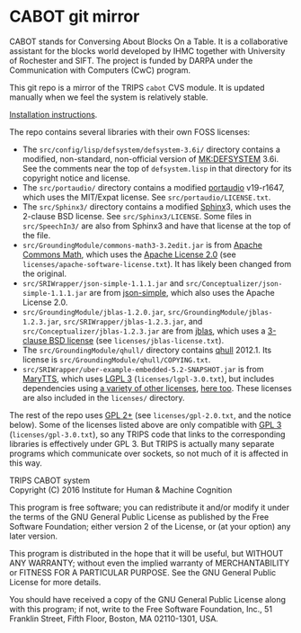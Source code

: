 # CABOT git mirror #

CABOT stands for Conversing About Blocks On a Table. It is a collaborative assistant for the blocks world developed by IHMC together with University of Rochester and SIFT. The project is funded by DARPA under the Communication with Computers (CwC) program.

This git repo is a mirror of the TRIPS `cabot` CVS module. It is updated manually when we feel the system is relatively stable.

[Installation instructions](http://trips.ihmc.us/trac/cabot/wiki/CABoTSystemInstallation).

The repo contains several libraries with their own FOSS licenses:

 * The `src/config/lisp/defsystem/defsystem-3.6i/` directory contains a modified, non-standard, non-official version of [MK:DEFSYSTEM](http://www.cliki.net/mk-defsystem) 3.6i. See the comments near the top of `defsystem.lisp` in that directory for its copyright notice and license.
 * The `src/portaudio/` directory contains a modified [portaudio](http://www.portaudio.com/) v19-r1647, which uses the MIT/Expat license. See `src/portaudio/LICENSE.txt`.
 * The `src/Sphinx3/` directory contains a modified [Sphinx](http://cmusphinx.sourceforge.net/)3, which uses the 2-clause BSD license. See `src/Sphinx3/LICENSE`. Some files in `src/SpeechIn3/` are also from Sphinx3 and have that license at the top of the file.
 * `src/GroundingModule/commons-math3-3.2edit.jar` is from [Apache Commons Math](https://commons.apache.org/proper/commons-math/), which uses the [Apache License 2.0](https://www.apache.org/licenses/LICENSE-2.0) (see `licenses/apache-software-license.txt`). It has likely been changed from the original.
 * `src/SRIWrapper/json-simple-1.1.1.jar` and `src/Conceptualizer/json-simple-1.1.1.jar` are from [json-simple](https://github.com/fangyidong/json-simple), which also uses the Apache License 2.0.
 * `src/GroundingModule/jblas-1.2.0.jar`, `src/GroundingModule/jblas-1.2.3.jar`, `src/SRIWrapper/jblas-1.2.3.jar`, and `src/Conceptualizer/jblas-1.2.3.jar` are from [jblas](http://jblas.org), which uses a [3-clause BSD license](https://github.com/mikiobraun/jblas/blob/e1de8249b28137fa94a79558ee90ff037fd7c47d/COPYING) (see `licenses/jblas-license.txt`).
 * The `src/GroundingModule/qhull/` directory contains [qhull](http://www.qhull.org/) 2012.1. Its license is `src/GroundingModule/qhull/COPYING.txt`.
 * `src/SRIWrapper/uber-example-embedded-5.2-SNAPSHOT.jar` is from [MaryTTS](http://mary.dfki.de/index.html), which uses [LGPL 3](http://www.gnu.org/licenses/lgpl.html) (`licenses/lgpl-3.0.txt`), but includes dependencies using [a variety of other licenses](https://github.com/marytts/marytts/blob/master/LICENSE.md), [here too](http://mary.dfki.de/voice-cmu-slt-hsmm/dependency-management.html). These licenses are also included in the `licenses/` directory.

The rest of the repo uses [GPL 2+](http://www.gnu.org/licenses/old-licenses/gpl-2.0.en.html) (see `licenses/gpl-2.0.txt`, and the notice below). Some of the licenses listed above are only compatible with [GPL 3](http://www.gnu.org/licenses/gpl.html) (`licenses/gpl-3.0.txt`), so any TRIPS code that links to the corresponding libraries is effectively under GPL 3. But TRIPS is actually many separate programs which communicate over sockets, so not much of it is affected in this way.

TRIPS CABOT system  
Copyright (C) 2016  Institute for Human & Machine Cognition

This program is free software; you can redistribute it and/or
modify it under the terms of the GNU General Public License
as published by the Free Software Foundation; either version 2
of the License, or (at your option) any later version.

This program is distributed in the hope that it will be useful,
but WITHOUT ANY WARRANTY; without even the implied warranty of
MERCHANTABILITY or FITNESS FOR A PARTICULAR PURPOSE.  See the
GNU General Public License for more details.

You should have received a copy of the GNU General Public License
along with this program; if not, write to the Free Software
Foundation, Inc., 51 Franklin Street, Fifth Floor, Boston, MA  02110-1301, USA.
